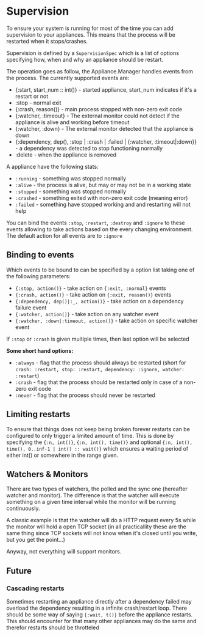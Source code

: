 # Supervision

To ensure your system is running for most of the time you can add
supervision to your appliances. This means that the process will be
restarted when it stops/crashes.

Supervision is defined by a `SupervisionSpec` which is a list of
options specifying how, when and why an appliance should be
restart.

The operation goes as follow, the Appliance.Manager handles events
from the process. The currently supported events are:

 * {:start, start_num :: int()} - started appliance, start_num indicates if it's a restart or not
 * :stop - normal exit
 * {:crash, reason()} - main process stopped with non-zero exit code
 * {:watcher, :timeout} - The external monitor could not detect if the appliance is alive and working before timeout
 * {:watcher, :down} - The external monitor detected that the appliance is down
 * {:dependency, dep(), :stop | :crash | :failed | {:watcher, :timeout|:down}} - a dependency was detected to stop functioning normally
 * :delete - when the appliance is removed

A appliance have the following stats:

 * `:running` - something was stopped normally
 * `:alive` - the process is alive, but may or may not be in a working state
 * `:stopped` - something was stopped normally
 * `:crashed` - something exited with non-zero exit code (meaning error)
 * `:failed` - something have stopped working and and restarting will not help


You can bind the events `:stop`, `:restart`, `:destroy` and `:ignore` to these events
allowing to take actions based on the every changing environment. The
default action for all events are to `:ignore`

## Binding to events

Which events to be bound to can be specified by a option list taking
one of the following parameters:
 * `{:stop, action()}` - take action on `{:exit, :normal}` events
 * `{:crash, action()}` - take action on `{:exit, reason()}` events
 * `{:dependency, dep()|:_, action()}` - take action on a dependency
   failure event
 * `{:watcher, action()}` - take action on any watcher event
 * `{:watcher, :down|:timeout, action()}` - take action on specific watcher event

If `:stop` or `:crash` is given multiple times, then last option will be selected


**Some short hand options:**
 * `:always` - flag that the process should always be restarted (short
   for `crash: :restart, stop: :restart, dependency: :ignore, watcher: :restart`)
 * `:crash` - flag that the process should be restarted only in case of a non-zero exit code
 * `:never` - flag that the process should never be restarted

## Limiting restarts

To ensure that things does not keep being broken forever restarts can
be configured to only trigger a limited amount of time. This is done
by specifying the `{:n, int()}`, `{:n, int(), time()}` and optional
`{:n, int(), time(), 0..inf-1 | int() :: wait()}` which ensures a
waiting period of either int() or somewhere in the range given.

## Watchers & Monitors

There are two types of watchers, the polled and the sync one (hereafter watcher and monitor).
The difference is that the watcher will execute something on a given time
interval while the monitor will be running continuously.

A classic example is that the watcher will do a HTTP request every 5s
while the monitor will hold a open TCP socket (in all practicallity
these are the same thing since TCP sockets will not know when it's
closed until you write, but you get the point...)

Anyway, not everything will support monitors. 


## Future

### Cascading restarts

Sometimes restarting an appliance directly after a dependency failed
may overload the dependency resulting in a infinite crash/restart
loop. There should be some way of saying `{:wait, t()}` before the
appliance restarts. This should encounter for that many other
appliances may do the same and therefor restarts should be throtteled

